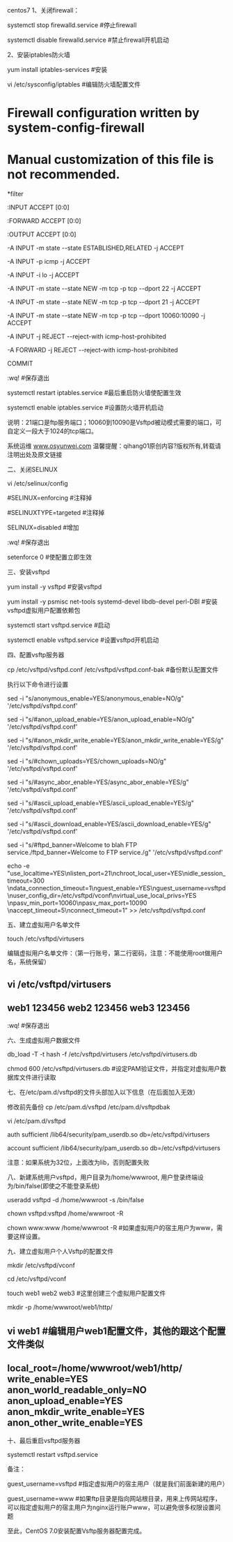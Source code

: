 ﻿centos7
1、关闭firewall：

systemctl stop firewalld.service #停止firewall

systemctl disable firewalld.service #禁止firewall开机启动

2、安装iptables防火墙

yum install iptables-services #安装

vi /etc/sysconfig/iptables #编辑防火墙配置文件

# Firewall configuration written by system-config-firewall

# Manual customization of this file is not recommended.

*filter

:INPUT ACCEPT [0:0]

:FORWARD ACCEPT [0:0]

:OUTPUT ACCEPT [0:0]

-A INPUT -m state --state ESTABLISHED,RELATED -j ACCEPT

-A INPUT -p icmp -j ACCEPT

-A INPUT -i lo -j ACCEPT

-A INPUT -m state --state NEW -m tcp -p tcp --dport 22 -j ACCEPT

-A INPUT -m state --state NEW -m tcp -p tcp --dport 21 -j ACCEPT

-A INPUT -m state --state NEW -m tcp -p tcp --dport 10060:10090 -j ACCEPT

-A INPUT -j REJECT --reject-with icmp-host-prohibited

-A FORWARD -j REJECT --reject-with icmp-host-prohibited

COMMIT

:wq! #保存退出

systemctl restart iptables.service #最后重启防火墙使配置生效

systemctl enable iptables.service #设置防火墙开机启动

说明：21端口是ftp服务端口；10060到10090是Vsftpd被动模式需要的端口，可自定义一段大于1024的tcp端口。

系统运维  www.osyunwei.com  温馨提醒：qihang01原创内容?版权所有,转载请注明出处及原文链接

二、关闭SELINUX

vi /etc/selinux/config

#SELINUX=enforcing #注释掉

#SELINUXTYPE=targeted #注释掉

SELINUX=disabled #增加

:wq! #保存退出

setenforce 0 #使配置立即生效

三、安装vsftpd

yum install -y vsftpd #安装vsftpd

yum install -y psmisc net-tools systemd-devel libdb-devel perl-DBI  #安装vsftpd虚拟用户配置依赖包

systemctl start vsftpd.service #启动

systemctl enable vsftpd.service #设置vsftpd开机启动

四、配置vsftp服务器

cp /etc/vsftpd/vsftpd.conf /etc/vsftpd/vsftpd.conf-bak #备份默认配置文件

执行以下命令进行设置

sed -i "s/anonymous_enable=YES/anonymous_enable=NO/g" '/etc/vsftpd/vsftpd.conf'

sed -i "s/#anon_upload_enable=YES/anon_upload_enable=NO/g" '/etc/vsftpd/vsftpd.conf'

sed -i "s/#anon_mkdir_write_enable=YES/anon_mkdir_write_enable=YES/g" '/etc/vsftpd/vsftpd.conf'

sed -i "s/#chown_uploads=YES/chown_uploads=NO/g" '/etc/vsftpd/vsftpd.conf'

sed -i "s/#async_abor_enable=YES/async_abor_enable=YES/g" '/etc/vsftpd/vsftpd.conf'

sed -i "s/#ascii_upload_enable=YES/ascii_upload_enable=YES/g" '/etc/vsftpd/vsftpd.conf'

sed -i "s/#ascii_download_enable=YES/ascii_download_enable=YES/g" '/etc/vsftpd/vsftpd.conf'

sed -i "s/#ftpd_banner=Welcome to blah FTP service./ftpd_banner=Welcome to FTP service./g" '/etc/vsftpd/vsftpd.conf'

echo -e "use_localtime=YES\nlisten_port=21\nchroot_local_user=YES\nidle_session_timeout=300
\ndata_connection_timeout=1\nguest_enable=YES\nguest_username=vsftpd
\nuser_config_dir=/etc/vsftpd/vconf\nvirtual_use_local_privs=YES
\npasv_min_port=10060\npasv_max_port=10090
\naccept_timeout=5\nconnect_timeout=1" >> /etc/vsftpd/vsftpd.conf

五、建立虚拟用户名单文件

touch /etc/vsftpd/virtusers

编辑虚拟用户名单文件：（第一行账号，第二行密码，注意：不能使用root做用户名，系统保留）

vi /etc/vsftpd/virtusers
----------------
web1
123456
web2
123456
web3
123456
-----------------
:wq! #保存退出

六、生成虚拟用户数据文件

db_load -T -t hash -f /etc/vsftpd/virtusers /etc/vsftpd/virtusers.db

chmod 600 /etc/vsftpd/virtusers.db #设定PAM验证文件，并指定对虚拟用户数据库文件进行读取

七、在/etc/pam.d/vsftpd的文件头部加入以下信息（在后面加入无效）

修改前先备份 cp /etc/pam.d/vsftpd /etc/pam.d/vsftpdbak

vi /etc/pam.d/vsftpd

auth sufficient /lib64/security/pam_userdb.so db=/etc/vsftpd/virtusers

account sufficient /lib64/security/pam_userdb.so db=/etc/vsftpd/virtusers

注意：如果系统为32位，上面改为lib，否则配置失败

八、新建系统用户vsftpd，用户目录为/home/wwwroot, 用户登录终端设为/bin/false(即使之不能登录系统)

useradd vsftpd -d /home/wwwroot -s /bin/false

chown vsftpd:vsftpd /home/wwwroot -R

chown www:www /home/wwwroot -R #如果虚拟用户的宿主用户为www，需要这样设置。

九、建立虚拟用户个人Vsftp的配置文件

mkdir /etc/vsftpd/vconf

cd /etc/vsftpd/vconf

touch web1 web2 web3 #这里创建三个虚拟用户配置文件

mkdir -p /home/wwwroot/web1/http/

vi web1 #编辑用户web1配置文件，其他的跟这个配置文件类似
----------------------------------
local_root=/home/wwwroot/web1/http/
write_enable=YES
anon_world_readable_only=NO
anon_upload_enable=YES
anon_mkdir_write_enable=YES
anon_other_write_enable=YES
------------------------------------------
十、最后重启vsftpd服务器

systemctl restart vsftpd.service

备注：

guest_username=vsftpd #指定虚拟用户的宿主用户（就是我们前面新建的用户）

guest_username=www #如果ftp目录是指向网站根目录，用来上传网站程序，可以指定虚拟用户的宿主用户为nginx运行账户www，可以避免很多权限设置问题

至此，CentOS 7.0安装配置Vsftp服务器配置完成。







